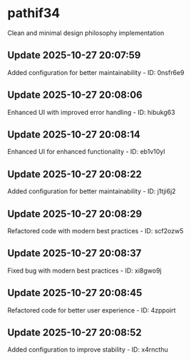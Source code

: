 # pathif34
Clean and minimal design philosophy implementation

## Update 2025-10-27 20:07:59
Added configuration for better maintainability - ID: 0nsfr6e9


## Update 2025-10-27 20:08:06
Enhanced UI with improved error handling - ID: hibukg63


## Update 2025-10-27 20:08:14
Enhanced UI for enhanced functionality - ID: eb1v10yl


## Update 2025-10-27 20:08:22
Added configuration for better maintainability - ID: j1tji6j2


## Update 2025-10-27 20:08:29
Refactored code with modern best practices - ID: scf2ozw5


## Update 2025-10-27 20:08:37
Fixed bug with modern best practices - ID: xi8gwo9j


## Update 2025-10-27 20:08:45
Refactored code for better user experience - ID: 4zppoirt


## Update 2025-10-27 20:08:52
Added configuration to improve stability - ID: x4rncthu

